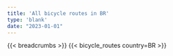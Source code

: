 ```yaml
---
title: 'All bicycle routes in BR'
type: 'blank'
date: "2023-01-01"
---
```


{{< breadcrumbs >}}
{{< bicycle_routes country=BR >}}
